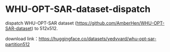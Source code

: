 # WHU-OPT-SAR-dataset-dispatch
dispatch WHU-OPT-SAR dataset (https://github.com/AmberHen/WHU-OPT-SAR-dataset) to 512x512.

download link：https://huggingface.co/datasets/yedvvard/whu-opt-sar-partition512
